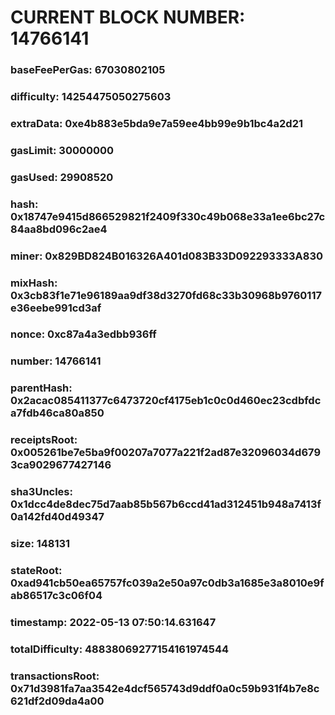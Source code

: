 # CURRENT BLOCK NUMBER: 14766141

### baseFeePerGas: 67030802105
### difficulty: 14254475050275603
### extraData: 0xe4b883e5bda9e7a59ee4bb99e9b1bc4a2d21
### gasLimit: 30000000
### gasUsed: 29908520
### hash: 0x18747e9415d866529821f2409f330c49b068e33a1ee6bc27c84aa8bd096c2ae4
### miner: 0x829BD824B016326A401d083B33D092293333A830
### mixHash: 0x3cb83f1e71e96189aa9df38d3270fd68c33b30968b9760117e36eebe991cd3af
### nonce: 0xc87a4a3edbb936ff
### number: 14766141
### parentHash: 0x2acac085411377c6473720cf4175eb1c0c0d460ec23cdbfdca7fdb46ca80a850
### receiptsRoot: 0x005261be7e5ba9f00207a7077a221f2ad87e32096034d6793ca9029677427146
### sha3Uncles: 0x1dcc4de8dec75d7aab85b567b6ccd41ad312451b948a7413f0a142fd40d49347
### size: 148131
### stateRoot: 0xad941cb50ea65757fc039a2e50a97c0db3a1685e3a8010e9fab86517c3c06f04
### timestamp: 2022-05-13 07:50:14.631647
### totalDifficulty: 48838069277154161974544
### transactionsRoot: 0x71d3981fa7aa3542e4dcf565743d9ddf0a0c59b931f4b7e8c621df2d09da4a00
